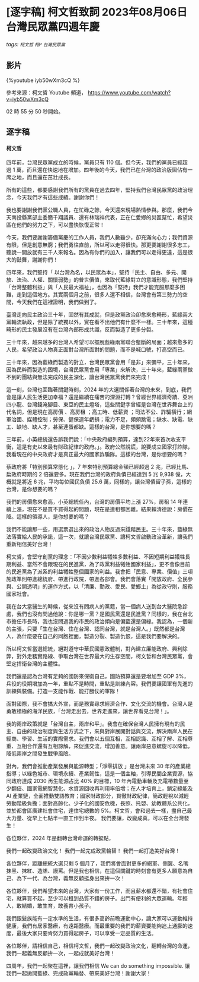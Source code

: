 # [逐字稿] 柯文哲致詞 2023年08月06日 台灣民眾黨四週年慶

###### tags: `柯文哲` `柯P` `台灣民眾黨`

## 影片

{%youtube iyb50wXm3cQ %}

參考來源：柯文哲 Youtube 頻道， https://www.youtube.com/watch?v=iyb50wXm3cQ

02 時 55 分 50 秒開始。

## 逐字稿

#### 柯文哲

四年前，台灣民眾黨成立的時候，黨員只有 110 個。但今天，我們的黨員已經超過 1 萬，而且還在快速地在增加。四年後的今天，我們已在台灣的政治版圖佔有一席之地，而且還在茁壯成長。

所有的這些，都要感謝我們所有的黨員在過去四年，堅持我們台灣民眾黨的政治理念，今天我們才有這些成績。謝謝你們！

我也要謝謝我們黨公職人員，在忙碌之餘，今天還來現場熱情參與。那麼，我們今天南投縣黨部主委簡千翔議員、還有林瑞祥代表，正在仁愛鄉的災區幫忙，希望災區在他們的努力之下，可以盡快恢復正常！

今天，我們要謝謝籌備黨慶的工作人員，我們人數雖少，卻充滿向心力；我們資源有限，但是創意無窮；我們勇往直前，所以可以走得很快。那更要謝謝很多志工，聽說一開放就有三千人來報名。因為有你們的加入，讓我們可以走得更遠，這是很大的鼓舞，謝謝你們！

四年來，我們堅持「 以台灣為名，以民眾為本」，堅持「民主、自由、多元、開放、法治、人權、關懷弱勢」的普世價值，來取代藍綠對立的意識形態，我們堅持「台灣整體利益」與「人民最大福祉」，也因為「堅持」我們才能克服那麼多困難，走到這個地方。其實兩個月之前，很多人還不相信，台灣會有第三勢力的空間，今天我們在這裡證明，我們做到了。

臺灣走向民主政治三十年，固然有其成就，但是政黨政治卻愈來愈畸形，藍綠兩大黨輪流執政，但是除了統獨以外，實在看不出他們有什麼不一樣。三十年來，這種畸形的民主發展沒有在台灣內部形成共識，反而製造了更多分裂。

三十年來，越來越多的台灣人希望可以擺脫藍綠兩黨聯合壟斷的局面；越來愈多的人民，希望政治人物真正面對台灣所面對的問題，而不是喊口號，打高空而已。

三十年來，因為藍綠而製造的對立，台灣民眾黨會用「是非」來彌平，三十年來，因為民粹而製造的困境，台灣民眾黨會用「專業」來解決，三十年來，藍綠兩黨做不到的團結與無法完成的民主深化，讓台灣民眾黨我們來完成！
 
這一刻，台灣也面臨著關鍵時刻，2024 年的大選關係著台灣的未來，到底，我們會是讓人民生活更加幸福？還是繼續在痛苦的深淵打轉？曾經世界經濟奇蹟、亞洲四小龍、台灣錢淹腳目、東亞的民主燈塔，這些關鍵字曾經是台灣在世界舞台上的代名詞，但是現在高房價 、高房租 ；高工時、低薪資 ；司法不公、詐騙橫行；網軍治國、媒體控制；勞保、健保連年虧損；電力不足，頻頻跳電；缺水、缺電、缺工、缺地、缺人才，甚至連蛋都缺。這樣的台灣，是你想要的嗎？

三年前，小英總統還告訴我們說：「中央政府編列預算，達到22年來首次收支平衡，這是有史以來最有財政紀律的政府。」。政府公然說謊，說要成立國家打詐隊，我看現在的中央政府才是真正最大的國家詐騙隊。這樣的台灣，是你想要的嗎？

蔡政府將「特別預算常態化 」，7 年來特別預算總金額已經超過 2 兆，已經比馬、扁政府時期的 2 倍還要多。現在我們台灣的政府負債已經達到 5 兆 9,938 億，大概就是將近 6 兆，平均每位國民負債 25.6 萬，同樣的，讓台灣債留子孫，這樣的台灣，是你想要的嗎？

我們的房價愈來愈高，小英總統任內，台灣的房價平均上漲 27%，房租 14 年連續上漲，現在不是買不買得起的問題，現在是連租都困難。結果賴清德說：房價在降。這樣的領導人，是你想要的嗎？

我們不能讓那一些，用選票選出來的政治人物反過來踐踏民主。三十年來，藍綠無法落實給人民的承諾，這一次，就讓台灣民眾黨、讓柯文哲啟動政治革新，讓我們重新相信美好台灣！

柯文哲，會堅守創黨的理念：「不因少數利益犧牲多數利益、不因短期利益犧牲長期利益、當然不會跟現在的民進黨，為了政黨利益犧牲國家利益」，更不會像目前的民進黨為了派系的利益犧牲整個國家的利益。我會把「民意、專業、價值」三項施政準則帶進總統府、帶進行政院，帶進各部會。我們會落實「開放政府、全民參與、公開透明」的運作方式，以「清廉、勤政、愛民、愛鄉土」為從政守則，服務國家社會。

我在台大當醫生的時候，從來沒有問病人的黨籍，當一個病人送到台大醫院急診處，我們也沒有問過他說：你是哪一黨？是國民黨還是民進黨？同樣的，我在台北市擔任市長時，我也沒問過我的市民的政治傾向是偏藍還是偏綠。我認為，一個新的主張，只要「生在台灣、住在台灣、認同台灣，就是台灣人。」既然都是台灣人，為什麼要在自己的同胞裡面，製造分裂、製造仇恨，這是我們要解決的。

所以柯文哲當選總統，絕對遵守中華民國憲政體制，對內建立廉能政府、興利除弊，對外走務實路線、爭取台灣在世界最大的生存空間，柯文哲和台灣民眾黨，會堅定捍衛台灣的主體性。

我們還是認為台灣有足夠的國防來保衛自己，國防預算還是要增加至 GDP 3%，兵役的役期增加為一年，重點不是時間，重點是訓練內容。我們要讓國軍有先進的訓練與裝備。打造一支能作戰、能打勝仗的軍隊！

面對國際，我不會搞大外宣，而是務實尋求經濟合作、文化交流的機會。台灣人是勇敢積極的海洋民族，「台灣走出去，世界走進來，讓世界看見台灣！」。

我的兩岸政策就是「台灣自主，兩岸和平」。我會在確保台灣人民擁有現有的民主、自由的政治制度與生活方式之下，來與對岸展開對話與交流，解決兩岸人民在經商、學習、生活的實際需求。我們會以五個互相，互相認識、互相了解、互相尊重、互相合作還有互相諒解，來促進交流，增加善意。讓兩岸惡意螺旋可以降低，降低兩岸之間發生戰爭風險。

對內，我們會推動產業發展與能源轉型；「淨零排放 」是台灣未來 30 年的產業總指導；以綠色城市、環境永續、產業韌性，這是一個主軸，引導民間企業資源，協同政府達成 2030 再生能源占比 40% 的目標，10 年內電動車輛及充電樁數量至少翻倍、國家電網智慧化、水資源回收再利用率倍增；在人才培育上，鎖定綠能及 AI 產業鏈，全面推動雙語教育；國家財政部分，貫徹財政紀律，簡政輕稅以減輕勞動階級負擔；面對高齡化、少子化的國安危機，長照、托嬰、幼教體系公共化，並於都會區廣建社會住宅，達住宅總數的 5%。柯文哲，會和過去一樣，盡自己最大力量、從早上七點半一直工作到半夜。 我們要讓，改變成真，可以在全台灣發生！
 
各位夥伴，2024 年是翻轉台灣命運的轉捩點，

我們一起改變政治文化！
我們一起完成政黨輪替！
我們一起打造美好台灣！
 
各位夥伴，距離總統大選只剩 5 個月了，我們將會面對更多的網軍、側翼、名嘴抹黑、抹紅、造謠、謾罵。但是我也相信，在這個關鍵的時刻會有更多人願意為自己、為下一代、為台灣，義無反顧挺身出來拚一次！

各位夥伴，我們希望未來的台灣，大家有一份工作，而且薪水都還不錯，有社會住宅，就算買不起，至少可以租到品質不錯的房子。出門有便利的大眾運輸。年輕人，敢結婚，敢生育，敢養育小孩子。

我們銀髮族能有一定水準的生活，有很多高齡前瞻運動中心，讓大家可以運動維持健康，我們有居家醫療，有遠距醫療。而最重要的我們的薪資要能夠追上通膨的速度，最後大家只要肯努力買得起房子，可以享受一定品質的生活。

各位夥伴，請相信自己，相信柯文哲，我們一起改變政治文化，翻轉台灣的命運，我們一起義無反顧拚一次，一起成就美好台灣！

四周年，我們一起聚在這裡，讓我們相信 We can do something impossible. 讓我們一起拋開藍綠、完成政黨輪替、帶來美好台灣！謝謝大家！